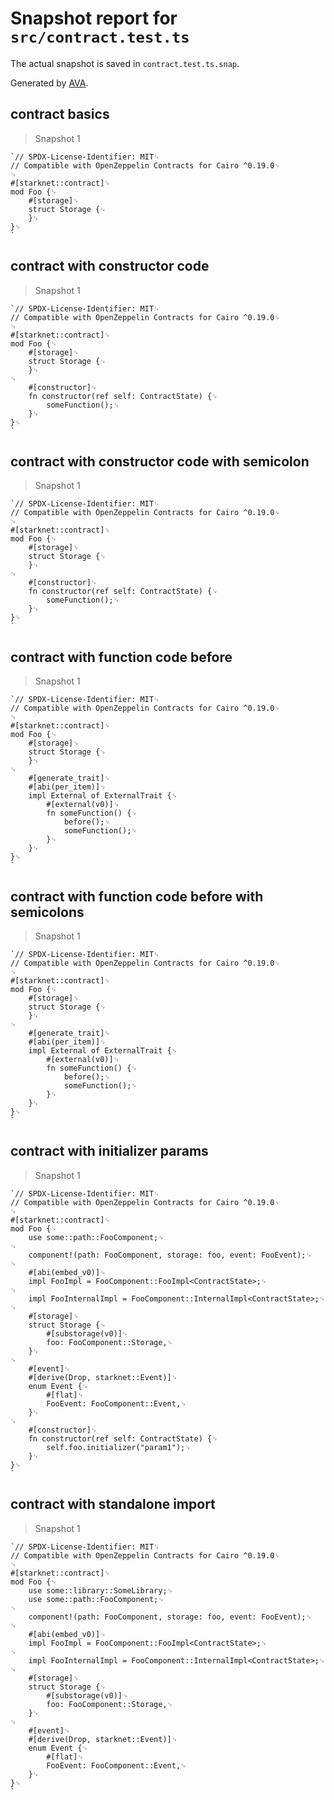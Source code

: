 # Snapshot report for `src/contract.test.ts`

The actual snapshot is saved in `contract.test.ts.snap`.

Generated by [AVA](https://avajs.dev).

## contract basics

> Snapshot 1

    `// SPDX-License-Identifier: MIT␊
    // Compatible with OpenZeppelin Contracts for Cairo ^0.19.0␊
    ␊
    #[starknet::contract]␊
    mod Foo {␊
        #[storage]␊
        struct Storage {␊
        }␊
    }␊
    `

## contract with constructor code

> Snapshot 1

    `// SPDX-License-Identifier: MIT␊
    // Compatible with OpenZeppelin Contracts for Cairo ^0.19.0␊
    ␊
    #[starknet::contract]␊
    mod Foo {␊
        #[storage]␊
        struct Storage {␊
        }␊
    ␊
        #[constructor]␊
        fn constructor(ref self: ContractState) {␊
            someFunction();␊
        }␊
    }␊
    `

## contract with constructor code with semicolon

> Snapshot 1

    `// SPDX-License-Identifier: MIT␊
    // Compatible with OpenZeppelin Contracts for Cairo ^0.19.0␊
    ␊
    #[starknet::contract]␊
    mod Foo {␊
        #[storage]␊
        struct Storage {␊
        }␊
    ␊
        #[constructor]␊
        fn constructor(ref self: ContractState) {␊
            someFunction();␊
        }␊
    }␊
    `

## contract with function code before

> Snapshot 1

    `// SPDX-License-Identifier: MIT␊
    // Compatible with OpenZeppelin Contracts for Cairo ^0.19.0␊
    ␊
    #[starknet::contract]␊
    mod Foo {␊
        #[storage]␊
        struct Storage {␊
        }␊
    ␊
        #[generate_trait]␊
        #[abi(per_item)]␊
        impl External of ExternalTrait {␊
            #[external(v0)]␊
            fn someFunction() {␊
                before();␊
                someFunction();␊
            }␊
        }␊
    }␊
    `

## contract with function code before with semicolons

> Snapshot 1

    `// SPDX-License-Identifier: MIT␊
    // Compatible with OpenZeppelin Contracts for Cairo ^0.19.0␊
    ␊
    #[starknet::contract]␊
    mod Foo {␊
        #[storage]␊
        struct Storage {␊
        }␊
    ␊
        #[generate_trait]␊
        #[abi(per_item)]␊
        impl External of ExternalTrait {␊
            #[external(v0)]␊
            fn someFunction() {␊
                before();␊
                someFunction();␊
            }␊
        }␊
    }␊
    `

## contract with initializer params

> Snapshot 1

    `// SPDX-License-Identifier: MIT␊
    // Compatible with OpenZeppelin Contracts for Cairo ^0.19.0␊
    ␊
    #[starknet::contract]␊
    mod Foo {␊
        use some::path::FooComponent;␊
    ␊
        component!(path: FooComponent, storage: foo, event: FooEvent);␊
    ␊
        #[abi(embed_v0)]␊
        impl FooImpl = FooComponent::FooImpl<ContractState>;␊
    ␊
        impl FooInternalImpl = FooComponent::InternalImpl<ContractState>;␊
    ␊
        #[storage]␊
        struct Storage {␊
            #[substorage(v0)]␊
            foo: FooComponent::Storage,␊
        }␊
    ␊
        #[event]␊
        #[derive(Drop, starknet::Event)]␊
        enum Event {␊
            #[flat]␊
            FooEvent: FooComponent::Event,␊
        }␊
    ␊
        #[constructor]␊
        fn constructor(ref self: ContractState) {␊
            self.foo.initializer("param1");␊
        }␊
    }␊
    `

## contract with standalone import

> Snapshot 1

    `// SPDX-License-Identifier: MIT␊
    // Compatible with OpenZeppelin Contracts for Cairo ^0.19.0␊
    ␊
    #[starknet::contract]␊
    mod Foo {␊
        use some::library::SomeLibrary;␊
        use some::path::FooComponent;␊
    ␊
        component!(path: FooComponent, storage: foo, event: FooEvent);␊
    ␊
        #[abi(embed_v0)]␊
        impl FooImpl = FooComponent::FooImpl<ContractState>;␊
    ␊
        impl FooInternalImpl = FooComponent::InternalImpl<ContractState>;␊
    ␊
        #[storage]␊
        struct Storage {␊
            #[substorage(v0)]␊
            foo: FooComponent::Storage,␊
        }␊
    ␊
        #[event]␊
        #[derive(Drop, starknet::Event)]␊
        enum Event {␊
            #[flat]␊
            FooEvent: FooComponent::Event,␊
        }␊
    }␊
    `

